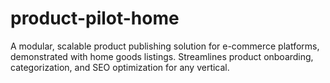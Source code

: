 # product-pilot-home
A modular, scalable product publishing solution for e-commerce platforms, demonstrated with home goods listings. Streamlines product onboarding, categorization, and SEO optimization for any vertical.
